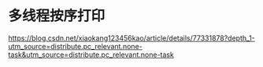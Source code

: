# 多线程按序打印

https://blog.csdn.net/xiaokang123456kao/article/details/77331878?depth_1-utm_source=distribute.pc_relevant.none-task&utm_source=distribute.pc_relevant.none-task

